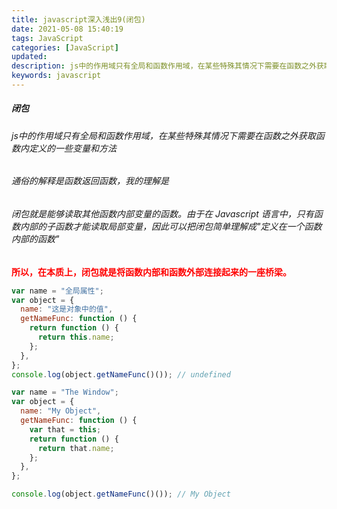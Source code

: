 ```yaml
---
title: javascript深入浅出9(闭包)
date: 2021-05-08 15:40:19
tags: JavaScript
categories: [JavaScript]
updated:
description: js中的作用域只有全局和函数作用域，在某些特殊其情况下需要在函数之外获取函数内定义的一些变量和方法， 这就是闭包
keywords: javascript
---
```


##### 闭包
###### js中的作用域只有全局和函数作用域，在某些特殊其情况下需要在函数之外获取函数内定义的一些变量和方法
###### 通俗的解释是函数返回函数，我的理解是
###### 闭包就是能够读取其他函数内部变量的函数。由于在 Javascript 语言中，只有函数内部的子函数才能读取局部变量，因此可以把闭包简单理解成"定义在一个函数内部的函数"

<b style="color:red;">所以，在本质上，闭包就是将函数内部和函数外部连接起来的一座桥梁。</b>

```javascript
var name = "全局属性";
var object = {
  name: "这是对象中的值",
  getNameFunc: function () {
    return function () {
      return this.name;
    };
  },
};
console.log(object.getNameFunc()()); // undefined
```

```javascript
var name = "The Window";
var object = {
  name: "My Object",
  getNameFunc: function () {
    var that = this;
    return function () {
      return that.name;
    };
  },
};

console.log(object.getNameFunc()()); // My Object
```

